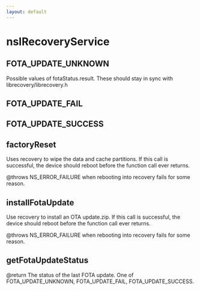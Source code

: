 ```yaml
---
layout: default
---
```


# nsIRecoveryService #

## FOTA_UPDATE_UNKNOWN ##

Possible values of fotaStatus.result. These should stay in sync with
librecovery/librecovery.h


## FOTA_UPDATE_FAIL ##

## FOTA_UPDATE_SUCCESS ##

## factoryReset ##

Uses recovery to wipe the data and cache partitions. If this call is
successful, the device should reboot before the function call ever returns.

@throws NS_ERROR_FAILURE when rebooting into recovery fails for some reason.


## installFotaUpdate ##

Use recovery to install an OTA update.zip. If this call is
successful, the device should reboot before the function call ever returns.

@throws NS_ERROR_FAILURE when rebooting into recovery fails for some reason.


## getFotaUpdateStatus ##

@return The status of the last FOTA update. One of FOTA_UPDATE_UNKNOWN,
        FOTA_UPDATE_FAIL, FOTA_UPDATE_SUCCESS.

